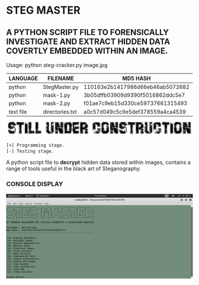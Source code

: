 # STEG MASTER
## A PYTHON SCRIPT FILE TO FORENSICALLY INVESTIGATE AND EXTRACT HIDDEN DATA COVERTLY EMBEDDED WITHIN AN IMAGE.

Usage: python steg-cracker.py image.jpg

| LANGUAGE  | FILENAME        | MD5 HASH                         | CONTENTS               |
|--------   |----             |-----                             | ----                   |
| python    | StegMaster.py   | 110163e2b1417986d66eb46ab5072682 |                        |
| python    | mask-1.py       | 3b05dffb03909d9390f5016862ddc5e7 |                        |
| python    | mask-2.py       | f01ae7c9eb15d330ce59737661315493 |                        |
| text file | directories.txt | a0c57d049c5c9e5def378559a4ca4539 |                        |


![Screenshot](picture2.png)

    [+] Programming stage.
    [-] Testing stage.

A python script file to **decrypt** hidden data stored within images, contains a range of tools useful in the black art of Steganography.

### CONSOLE DISPLAY
![Screenshot](picture1.png) 

